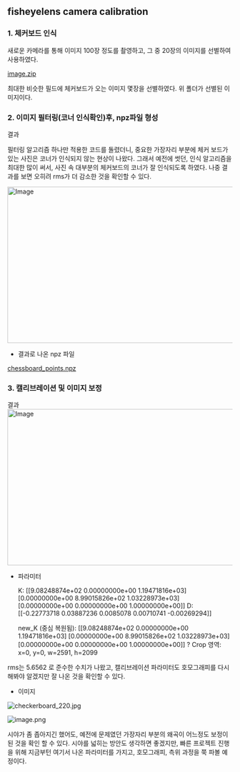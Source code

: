 ## fisheyelens camera calibration


### 1. 체커보드 인식

새로운 카메라를 통해 이미지 100장 정도를 촬영하고, 그 중 20장의 이미지를 선별하여 사용하였다.

[image.zip](attachment:d5f44757-cf2c-4d10-b9b4-b0a960efbf28:image.zip)

최대한 비슷한 필드에 체커보드가 오는 이미지 몇장을 선별하였다. 위 폴더가 선별된 이미지이다.

### 2. 이미지 필터링(코너 인식확인)후, npz파일 형성

결과

필터링 알고리즘 하나만 적용한 코드를 돌렸더니, 중요한 가장자리 부분에 체커 보드가 있는 사진은 코너가 인식되지 않는 현상이 나왔다. 그래서 예전에 썻던, 인식 알고리즘을 최대한 많이 써서, 사진 속 대부분의 체커보드의 코너가 잘 인식되도록 하였다. 나중 결과를 보면 오히려 rms가 더 감소한 것을 확인할 수 있다. 

<img width="750" height="350" alt="Image" src="https://github.com/user-attachments/assets/dab7f88e-15b6-410b-8113-bad714ac7ae8" />

- 결과로 나온 npz 파일

[chessboard_points.npz](attachment:62f80aea-4613-4926-b6c1-97952b153d94:chessboard_points.npz)

### 3. 캘리브레이션 및 이미지 보정

결과
<img width="800" height="350" alt="Image" src="https://github.com/user-attachments/assets/1c389e2b-9073-4f31-9a01-dc18d8e39682" />

- 파라미터
    
    K:
    [[9.08248874e+02 0.00000000e+00 1.19471816e+03]
    [0.00000000e+00 8.99015826e+02 1.03228973e+03]
    [0.00000000e+00 0.00000000e+00 1.00000000e+00]]
    D:
    [[-0.22773718  0.03887236  0.0085078   0.00710741 -0.00269294]]
    
    new_K (중심 복원됨):
    [[9.08248874e+02 0.00000000e+00 1.19471816e+03]
    [0.00000000e+00 8.99015826e+02 1.03228973e+03]
    [0.00000000e+00 0.00000000e+00 1.00000000e+00]]
    ? Crop 영역: x=0, y=0, w=2591, h=2099
    

rms는 5.6562 로 준수한 수치가 나왔고, 캘리브레이션 파라미터도 호모그래피를 다시 해봐야 알겠지만 잘 나온 것을 확인할 수 있다.

- 이미지

![checkerboard_220.jpg](attachment:bbd87133-2f9b-4170-8aa8-5b55dacff890:checkerboard_220.jpg)

![image.png](attachment:e343628d-579c-43cf-92f9-d055ad88f27b:image.png)

시야가 좀 좁아지긴 했어도, 예전에 문제였던 가장자리 부분의 왜곡이 어느정도 보정이 된 것을 확인 할 수 있다. 시야를 넓히는 방안도 생각하면 좋겠지만, 빠른 프로젝트 진행을 위해 지금부턴 여기서 나온 파라미터를 가지고, 호모그래피, 측위 과정을 쭉 파볼 예정이다.
